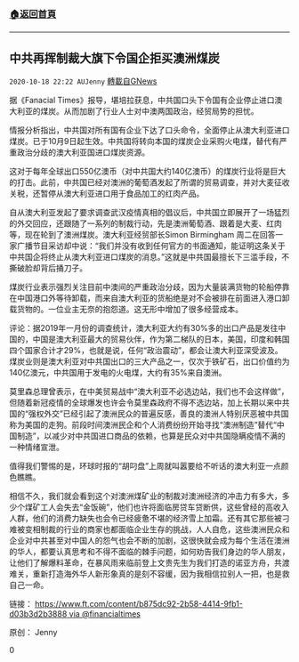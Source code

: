###  [:house:返回首頁](https://github.com/ourhimalayas/txt)
---

## 中共再挥制裁大旗下令国企拒买澳洲煤炭
`2020-10-18 22:22 AUJenny` [轉載自GNews](https://gnews.org/zh-hant/431754/)

据《Fanacial Times》报导，堪培拉获息，中共国口头下令国有企业停止进口澳大利亚的煤炭。从而加剧了行业人士对中澳两国政治，经贸局势的担忧。

情报分析指出，中共国对所有国有企业下达了口头命令，全面停止从澳大利亚进口煤炭。已于10月9日起生效。中共国将转向本国的煤炭企业采购火电煤，替代有严重政治分歧的澳大利亚国进口煤炭资源。

这对于每年全球出口550亿澳币（对中共国大约140亿澳币）的煤炭行业将是巨大的打击。此前，中共国已经对澳洲的葡萄酒发起了所谓的贸易调查，并对大麦征收关税，还暂停从澳大利亚进口用于食品加工的红肉产品。

自从澳大利亚发起了要求调查武汉疫情真相的倡议后，中共国立即展开了一场猛烈的外交回应，还跟随了一系列的制裁行动，先是澳洲葡萄酒、跟着是大麦、红肉等，现在轮到了澳洲煤炭。澳大利亚经贸部长Simon Birmingham 周二在回答一家广播节目采访却中说：“我们并没有收到任何官方的书面通知，能证明这条关于中共国企将终止从澳大利亚进口煤炭的消息。”这就是中共国最擅长下三滥手段，不撕破脸却背后捅刀子。

煤炭行业表示强烈关注目前中澳间的严重政治分歧，因为大量装满货物的轮船停靠在中国港口外等待卸载，而来自澳大利亚的货船绝是对不会被排在前面进入港口卸载货物的。一位业主无奈的抱怨道。这无形中增加了很多经营成本。

评论：据2019年一月份的调查统计，澳大利亚大约有30%多的出口产品是发往中国的，中国是澳大利亚最大的贸易伙伴，作为第二梯队的日本，美国，印度和韩国四个国家合计才29%，也就是说，任何“政治震动”，都会让澳大利亚深受波及。煤炭业则是澳大利亚对中共国出口的三大产品之一，仅次于铁矿石，出口价值约为140亿澳元，中共国用于发电的火电煤，大约有35%来自澳洲。

莫里森总理曾表示，在中美贸易战中“澳大利亚不必选边站，我们也不会这样做”，但随着新冠疫情的全球爆发也许会令莫里森政府不得不选边站，加上长期以来中共国的“强权外交”已经引起了澳洲民众的普遍反感，善良的澳洲人特别厌恶被中共国称为美国的走狗。前段时间澳洲民企和个人消费纷纷开始寻找“澳洲制造”替代“中国制造”，以减少对中共国进口商品的依赖，也算是民众对中共国隐瞒疫情不满的一种情绪宣泄。

值得我们警惕的是，环球时报的“胡叼盘”上周就叫嚣要给不听话的澳大利亚一点颜色瞧瞧。

相信不久，我们就会看到这个对澳洲煤矿业的制裁对澳洲经济的冲击力有多大，多少个煤矿工人会失去“金饭碗”，他们也许将面临房贷车贷断供，这些曾经的高收入人群，他们的消费力缺失也会令已经疲惫不堪的经济雪上加霜。还有其它那些被刁难被变相制裁的行业的商家也都面临企业生存的挑战，人人自危，这些澳洲民众和企业对中共甚至对中国人的怨气也会不断的加剧，这很快就会成为每个生活在澳洲的华人，都要认真思考和不得不面临的棘手问题，如何劝告我们身边的华人朋友，让他们了解爆料革命，在暴风雨来临前登上文贵先生为我们打造的诺亚方舟，共渡难关，重新打造海外华人新形象真的是刻不容缓，因为我相信拉别人一把，也是救自己一命。

链接： [https://www.ft.com/content/b875dc92-2b58-4414-9fb1-d03b3d2b3888 via @financialtimes](https://www.ft.com/content/b875dc92-2b58-4414-9fb1-d03b3d2b3888%20via%20@financialtimes)

原创： Jenny



0
